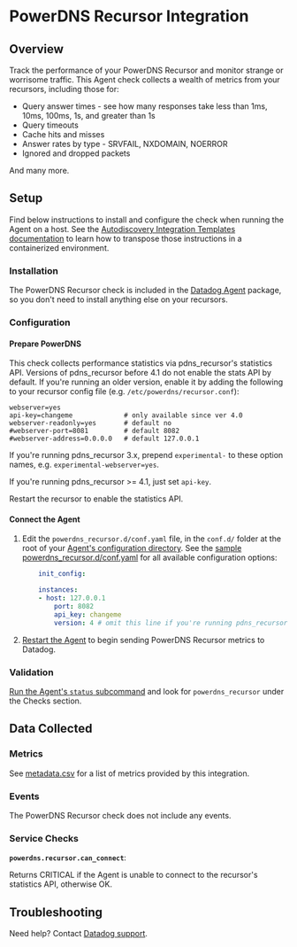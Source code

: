 # PowerDNS Recursor Integration

## Overview

Track the performance of your PowerDNS Recursor and monitor strange or worrisome traffic. This Agent check collects a wealth of metrics from your recursors, including those for:

* Query answer times - see how many responses take less than 1ms, 10ms, 100ms, 1s, and greater than 1s
* Query timeouts
* Cache hits and misses
* Answer rates by type - SRVFAIL, NXDOMAIN, NOERROR
* Ignored and dropped packets

And many more.

## Setup

Find below instructions to install and configure the check when running the Agent on a host. See the [Autodiscovery Integration Templates documentation](https://docs.datadoghq.com/agent/autodiscovery/integrations/) to learn how to transpose those instructions in a containerized environment.

### Installation

The PowerDNS Recursor check is included in the [Datadog Agent][1] package, so you don't need to install anything else on your recursors.

### Configuration
#### Prepare PowerDNS

This check collects performance statistics via pdns_recursor's statistics API. Versions of pdns_recursor before 4.1 do not enable the stats API by default. If you're running an older version, enable it by adding the following to your recursor config file (e.g. `/etc/powerdns/recursor.conf`):

   ```
   webserver=yes
   api-key=changeme             # only available since ver 4.0
   webserver-readonly=yes       # default no
   #webserver-port=8081         # default 8082
   #webserver-address=0.0.0.0   # default 127.0.0.1
   ```

If you're running pdns_recursor 3.x, prepend `experimental-` to these option names, e.g. `experimental-webserver=yes`.

If you're running pdns_recursor >= 4.1, just set `api-key`.

Restart the recursor to enable the statistics API.

#### Connect the Agent

1. Edit the `powerdns_recursor.d/conf.yaml` file, in the `conf.d/` folder at the root of your [Agent's configuration directory][2].
	See the [sample powerdns_recursor.d/conf.yaml][3] for all available configuration options:

    ```yaml
	    init_config:

	    instances:
      	- host: 127.0.0.1
	        port: 8082
	        api_key: changeme
	        version: 4 # omit this line if you're running pdns_recursor version 3.x
    ```

2. [Restart the Agent][4] to begin sending PowerDNS Recursor metrics to Datadog.

### Validation

[Run the Agent's `status` subcommand][5] and look for `powerdns_recursor` under the Checks section.

## Data Collected
### Metrics
See [metadata.csv][6] for a list of metrics provided by this integration.

### Events
The PowerDNS Recursor check does not include any events.

### Service Checks
**`powerdns.recursor.can_connect`**:

Returns CRITICAL if the Agent is unable to connect to the recursor's statistics API, otherwise OK.

## Troubleshooting
Need help? Contact [Datadog support][7].

[1]: https://app.datadoghq.com/account/settings#agent
[2]: https://docs.datadoghq.com/agent/guide/agent-configuration-files/?tab=agentv6#agent-configuration-directory
[3]: https://github.com/DataDog/integrations-core/blob/master/powerdns_recursor/datadog_checks/powerdns_recursor/data/conf.yaml.example
[4]: https://docs.datadoghq.com/agent/guide/agent-commands/?tab=agentv6#start-stop-and-restart-the-agent
[5]: https://docs.datadoghq.com/agent/guide/agent-commands/?tab=agentv6#agent-status-and-information
[6]: https://github.com/DataDog/integrations-core/blob/master/powerdns_recursor/metadata.csv
[7]: https://docs.datadoghq.com/help
